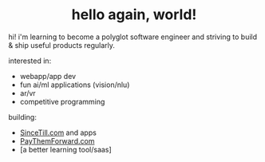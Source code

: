 <h1 align="center">hello again, world!</h1>

hi! i'm learning to become a polyglot software engineer and striving to build & ship useful products regularly.

interested in:

- webapp/app dev
- fun ai/ml applications (vision/nlu)
- ar/vr
- competitive programming

building:

- [SinceTill.com](https://sincetill.com) and apps
- [PayThemForward.com](https://paythemforward.com)
- [a better learning tool/saas]
